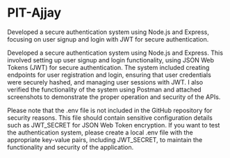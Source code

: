 # PIT-Ajjay
Developed a secure authentication system using Node.js and Express, focusing on user signup and login with JWT for secure authentication.

Developed a secure authentication system using Node.js and Express. This involved setting up user signup and login functionality, using JSON Web Tokens (JWT) for secure authentication. The system included creating endpoints for user registration and login, ensuring that user credentials were securely hashed, and managing user sessions with JWT. I also verified the functionality of the system using Postman and attached screenshots to demonstrate the proper operation and security of the APIs.

Please note that the .env file is not included in the GitHub repository for security reasons. This file should contain sensitive configuration details such as JWT_SECRET for JSON Web Token encryption. If you want to test the authentication system, please create a local .env file with the appropriate key-value pairs, including JWT_SECRET, to maintain the functionality and security of the application.
